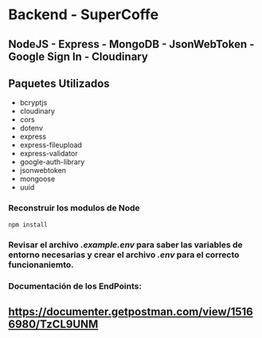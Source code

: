 # Backend - SuperCoffe

## NodeJS - Express - MongoDB - JsonWebToken - Google Sign In - Cloudinary

## Paquetes Utilizados

* bcryptjs
* cloudinary
* cors
* dotenv
* express
* express-fileupload
* express-validator
* google-auth-library
* jsonwebtoken
* mongoose
* uuid

### Reconstruir los modulos de Node

```
npm install
```

### Revisar el archivo ***.example.env*** para saber las variables de entorno necesarias y crear el archivo ***.env*** para el correcto funcionaniemto.

### Documentación de los EndPoints:

## https://documenter.getpostman.com/view/15166980/TzCL9UNM